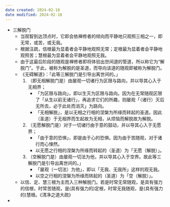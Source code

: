 ```yaml
---
date created: 2024-02-18
date modified: 2024-02-18
---
```

- 三解脱门
    - 当观智到达顶点时，它即会依禅修者的倾向而平静地只观照三相之一，即无常，或苦，或无我。
    - 根据注疏，信根最为显着者会平静地观照无常；定根最为显着者会平静地观照苦；慧根最为显着者会平静地观照无我。
    - 由于这最后阶段的随观是禅修者即将体验出世间道的管道，所以称它为“解脱门”。于此，被称为解脱的是圣道，而导向该道的随观即被称为解脱门。
    - 《无碍解道》：「此等三解脱门是引导出离世间的。」
        1. （即无相解脱门是）由屡观一切诸行为区限与路向，并以导其心入于无相界；
            - 「为区限与路向」，即以生灭为区限与路向。因为在无常随观区限了「从生以前无诸行」，再追求它们的所趣，则屡观「（诸行）灭后无所去，必于此处而消灭」为路向。
            - 「无相解脱」，是以无相之行相的涅槃为所缘而转起的圣道。因此（圣道）于无相界而生起故为无相，从烦恼而解脱故为解脱。
        2. （无愿解脱门是）对于一切诸行由于意的鼓动，并以导其心入于无愿界；
            - 「由于意的恐惧」，即是由于心的恐惧。因为由于苦随观，对于诸行而心悚然。
            - 以无愿之行相的涅槃为所缘而转起的（圣道）为「无愿（解脱）」。
        3. （空解脱门是）由屡观一切法为他，并以导其心入于空界。故此等三解脱门是引导出离世间的。」
            - 「屡观（一切法）为他」，即以「无我、无我所」这样的观无我。
            - 以空之行相的涅槃为所缘而转起的（圣道）为「空（解脱）」。
    - 以信、定、慧三根为主而入三种解脱门。若是时常无常随观，是具有强力的信根，时常苦随观，是(具有强力的)定根，时常无我随观，是(具有强力的)慧根。《清净之道大疏》
- 
